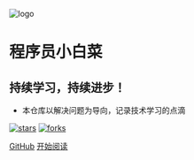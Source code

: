 ![logo](_media/logo.png)

# 程序员小白菜

## 持续学习，持续进步！

- 本仓库以解决问题为导向，记录技术学习的点滴
    
[![stars](https://badgen.net/github/stars/caijianying/caijianying.github.io?icon=github&color=4ab8a1)](https://github.com/caijianying/caijianying.github.io) [![forks](https://badgen.net/github/forks/caijianying/caijianying.github.io?icon=github&color=4ab8a1)](https://github.com/caijianying/caijianying.github.io) 

[GitHub](<https://github.com/caijianying/caijianying.github.io>)
[开始阅读](md/guide/README.md)